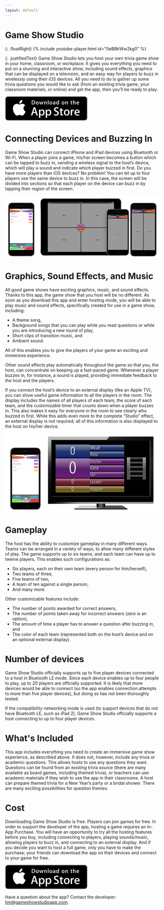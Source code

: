 ```yaml
---
layout: default
---
```


# Game Show Studio

{: .floatRight}
{% include youtube-player.html id="0eBBkWw2kg0" %}

{: .justifiedText}
Game Show Studio lets you host your own trivia game show in your home, classroom, or workplace. It gives you everything you need to put on a stunning and interactive show, including sound effects, graphics that can be displayed on a television, and an easy way for players to buzz in wirelessly using their iOS devices. All you need to do is gather up some trivia questions you would like to ask (from an existing trivia game, your classroom materials, or online) and get the app, then you’ll be ready to play.

[![download on the app store](images/appstorebadge.svg)](https://itunes.apple.com/us/app/game-show-studio/id924249807?ls=1&mt=8)

# Connecting Devices and Buzzing In

Game Show Studio can connect iPhone and iPad devices using Bluetooth or Wi-Fi. When a player joins a game, his/her screen becomes a button which can be tapped to buzz in, sending a wireless signal to the host’s device, which will play a sound and indicate which player buzzed in first. Do you have more players than iOS devices? No problem! You can let up to four players use the same device to buzz in. In this case, the screen will be divided into sections so that each player on the device can buzz in by tapping their region of the screen.

![image of host and players](/images/hostandplayers800.png)

# Graphics, Sound Effects, and Music

All good game shows have exciting graphics, music, and sound effects. Thanks to this app, the game show that you host will be no different. As soon as you download this app and enter hosting mode, you will be able to play music and sound effects, specifically created for use in a game show, including:

* A theme song,
* Background songs that you can play while you read questions or while you are introducing a new round of play,
* Short clips of transition music, and
* Ambient sound.

All of this enables you to give the players of your game an exciting and immersive experience.

Other sound effects play automatically throughout the game so that you, the host, can concentrate on keeping up a fast-paced game. Whenever a player buzzes in, for instance, a sound is played, providing immediate feedback to the host and the players.

If you connect the host’s device to an external display (like an Apple TV), you can show useful game information to all the players in the room. The display includes the names of all players of each team, the score of each team, and the customizable timer that counts down when a player buzzes in. This also makes it easy for everyone in the room to see clearly who buzzed in first. While this adds even more to the complete “Studio” effect, an external display is not required; all of this information is also displayed to the host on his/her device.

![image of host connected to a TV](/images/hostandtv800.png)

# Gameplay

The host has the ability to customize gameplay in many different ways. Teams can be arranged in a variety of ways, to allow many different styles of play. The game supports up to six teams, and each team can have up to twelve players. This enables such configurations as:

* Six players, each on their own team (every person for him/herself),
* Two teams of three,
* Five teams of two,
* A team of ten against a single person,
* And many more.

Other customizable features include:

* The number of points awarded for correct answers,
* The number of points taken away for incorrect answers (zero is an option),
* The amount of time a player has to answer a question after buzzing in, and
* The color of each team (represented both on the host’s device and on an optional external display).

# Number of devices

Game Show Studio officially supports up to five player devices connected to a host in Bluetooth LE mode. Since each device enables up to four people to play, up to 20 players are officially supported. It is likely that more devices would be able to connect (so the app enables connection attempts to more than five player devices), but doing so has not been thoroughly tested.

If the compatibility networking mode is used (to support devices that do not have Bluetooth LE, such as iPad 2), Game Show Studio officially supports a host connecting to up to four player devices.

# What's Included

This app includes everything you need to create an immersive game show experience, as described above. It does not, however, include any trivia or academic questions. This allows hosts to use any questions they want. Questions can be found from an existing trivia source (there are many available as board games, including themed trivia), or teachers can use academic materials if they wish to use the app in their classrooms. A host can prepare themed trivia for a New Year’s party or a bridal shower. There are many exciting possibilities for question themes.

# Cost

Downloading Game Show Studio is free. Players can join games for free. In order to support the developer of the app, hosting a game requires an In-App Purchase. You will have an opportunity to try all the hosting features before you buy, including connecting to players, playing sounds/music, allowing players to buzz in, and connecting to an external display. And if you decide you want to host a full game, only you have to make the purchase; your friends can download the app on their devices and connect to your game for free.

[![download on the app store](images/appstorebadge.svg)](https://itunes.apple.com/us/app/game-show-studio/id924249807?ls=1&mt=8)

Have a question about the app? Contact the developer: [tim@gameshowstudioapp.com](mailto:tim@gameshowstudioapp.com).
